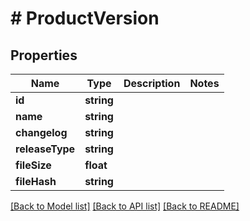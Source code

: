 # # ProductVersion

## Properties

Name | Type | Description | Notes
------------ | ------------- | ------------- | -------------
**id** | **string** |  |
**name** | **string** |  |
**changelog** | **string** |  |
**releaseType** | **string** |  |
**fileSize** | **float** |  |
**fileHash** | **string** |  |

[[Back to Model list]](../../README.md#models) [[Back to API list]](../../README.md#endpoints) [[Back to README]](../../README.md)
